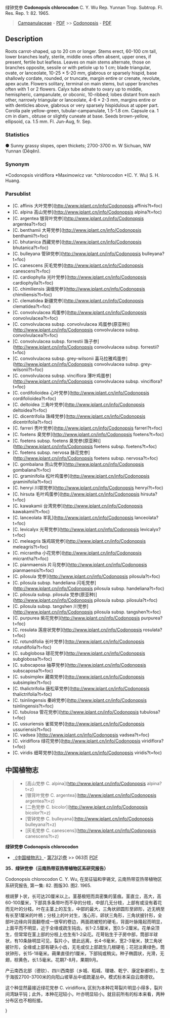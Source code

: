 绿钟党参 **Codonopsis chlorocodon** C. Y. Wu Rep. Yunnan Trop. Subtrop. Fl. Res. Rep. 1: 82. 1965.

> [Campanulaceae](http://www.iplant.cn/info/Campanulaceae?t=foc) - [PDF](http://www.iplant.cn/foc/pdf/Campanulaceae.pdf) >> [Codonopsis](http://www.iplant.cn/info/Codonopsis?t=foc) - [PDF](http://www.iplant.cn/foc/pdf/Codonopsis.pdf)

## Description

Roots carrot-shaped, up to 20 cm or longer. Stems erect, 60-100 cm tall, lower branches leafy, sterile, middle ones often absent, upper ones, if present, fertile but leafless. Leaves on main stems alternate, those on branches opposite, sessile or with petiole up to 1 cm; blade triangular, ovate, or lanceolate, 10-25 × 5-20 mm, glabrous or sparsely hispid, base shallowly cordate, rounded, or truncate, margin entire or crenate, revolute, apex acute. Flowers solitary, terminal on main stems, but upper branches often with 1 or 2 flowers. Calyx tube adnate to ovary up to middle, hemispheric, campanulate, or obconic, 10-ribbed; lobes distant from each other, narrowly triangular or lanceolate, 4-6 × 2-3 mm, margins entire or with denticles above, glabrous or very sparsely hispidulous at upper part. Corolla pale yellow-green, tubular-campanulate, 1.5-1.8 cm. Capsule ca. 1 cm in diam., obtuse or slightly cuneate at base. Seeds brown-yellow, ellipsoid, ca. 1.5 mm. Fl. Jun-Aug, fr. Sep.

### Statistics
● Sunny grassy slopes, open thickets; 2700-3700 m. W Sichuan, NW Yunnan (Dêqên).

### Synonym
*Codonopsis viridiflora *Maximowicz var. *chlorocodon *(C. Y. Wu) S. H. Huang.

### Parsublist

* [C.  affinis  大叶党参](http://www.iplant.cn/info/Codonopsis affinis?t=foc)
* [C.  alpina  高山党参](http://www.iplant.cn/info/Codonopsis alpina?t=foc)
* [C.  argentea  银背叶党参](http://www.iplant.cn/info/Codonopsis argentea?t=foc)
* [C.  benthamii  大萼党参](http://www.iplant.cn/info/Codonopsis benthamii?t=foc)
* [C.  bhutanica  西藏党参](http://www.iplant.cn/info/Codonopsis bhutanica?t=foc)
* [C.  bulleyana  管钟党参](http://www.iplant.cn/info/Codonopsis bulleyana?t=foc)
* [C.  canescens  灰毛党参](http://www.iplant.cn/info/Codonopsis canescens?t=foc)
* [C.  cardiophylla  光叶党参](http://www.iplant.cn/info/Codonopsis cardiophylla?t=foc)
* [C.  chimiliensis  滇缅党参](http://www.iplant.cn/info/Codonopsis chimiliensis?t=foc)
* [C.  clematidea  新疆党参](http://www.iplant.cn/info/Codonopsis clematidea?t=foc)
* [C.  convolvulacea  鸡蛋参](http://www.iplant.cn/info/Codonopsis convolvulacea?t=foc)
* [C.  convolvulacea subsp. convolvulacea  鸡蛋参(原亚种)](http://www.iplant.cn/info/Codonopsis convolvulacea subsp. convolvulacea?t=foc)
* [C.  convolvulacea subsp. forrestii  珠子参](http://www.iplant.cn/info/Codonopsis convolvulacea subsp. forrestii?t=foc)
* [C.  convolvulacea subsp. grey-wilsonii  喜马拉雅鸡蛋参](http://www.iplant.cn/info/Codonopsis convolvulacea subsp. grey-wilsonii?t=foc)
* [C.  convolvulacea subsp. vinciflora  薄叶鸡蛋参](http://www.iplant.cn/info/Codonopsis convolvulacea subsp. vinciflora?t=foc)
* [C.  cordifolioidea  心叶党参](http://www.iplant.cn/info/Codonopsis cordifolioidea?t=foc)
* [C.  deltoidea  三角叶党参](http://www.iplant.cn/info/Codonopsis deltoidea?t=foc)
* [C.  dicentrifolia  珠峰党参](http://www.iplant.cn/info/Codonopsis dicentrifolia?t=foc)
* [C.  farreri  秃叶党参](http://www.iplant.cn/info/Codonopsis farreri?t=foc)
* [C.  foetens  臭党参](http://www.iplant.cn/info/Codonopsis foetens?t=foc)
* [C.  foetens subsp. foetens  臭党参(原亚种)](http://www.iplant.cn/info/Codonopsis foetens subsp. foetens?t=foc)
* [C.  foetens subsp. nervosa  脉花党参](http://www.iplant.cn/info/Codonopsis foetens subsp. nervosa?t=foc)
* [C.  gombalana  贡山党参](http://www.iplant.cn/info/Codonopsis gombalana?t=foc)
* [C.  graminifolia  松叶鸡蛋参](http://www.iplant.cn/info/Codonopsis graminifolia?t=foc)
* [C.  henryi  川鄂党参](http://www.iplant.cn/info/Codonopsis henryi?t=foc)
* [C.  hirsuta  毛叶鸡蛋参](http://www.iplant.cn/info/Codonopsis hirsuta?t=foc)
* [C.  kawakamii  台湾党参](http://www.iplant.cn/info/Codonopsis kawakamii?t=foc)
* [C.  lanceolata  羊乳](http://www.iplant.cn/info/Codonopsis lanceolata?t=foc)
* [C.  levicalyx  光萼党参](http://www.iplant.cn/info/Codonopsis levicalyx?t=foc)
* [C.  meleagris  珠鸡斑党参](http://www.iplant.cn/info/Codonopsis meleagris?t=foc)
* [C.  micrantha  小花党参](http://www.iplant.cn/info/Codonopsis micrantha?t=foc)
* [C.  pianmaensis  片马党参](http://www.iplant.cn/info/Codonopsis pianmaensis?t=foc)
* [C.  pilosula  党参](http://www.iplant.cn/info/Codonopsis pilosula?t=foc)
* [C.  pilosula subsp. handeliana  闪毛党参](http://www.iplant.cn/info/Codonopsis pilosula subsp. handeliana?t=foc)
* [C.  pilosula subsp. pilosula  党参(原亚种)](http://www.iplant.cn/info/Codonopsis pilosula subsp. pilosula?t=foc)
* [C.  pilosula subsp. tangshen  川党参](http://www.iplant.cn/info/Codonopsis pilosula subsp. tangshen?t=foc)
* [C.  purpurea  紫花党参](http://www.iplant.cn/info/Codonopsis purpurea?t=foc)
* [C.  rosulata  莲座状党参](http://www.iplant.cn/info/Codonopsis rosulata?t=foc)
* [C.  rotundifolia  长叶党参](http://www.iplant.cn/info/Codonopsis rotundifolia?t=foc)
* [C.  subglobosa  球花党参](http://www.iplant.cn/info/Codonopsis subglobosa?t=foc)
* [C.  subscaposa  抽葶党参](http://www.iplant.cn/info/Codonopsis subscaposa?t=foc)
* [C.  subsimplex  藏南党参](http://www.iplant.cn/info/Codonopsis subsimplex?t=foc)
* [C.  thalictrifolia  唐松草党参](http://www.iplant.cn/info/Codonopsis thalictrifolia?t=foc)
* [C.  tsinlingensis  秦岭党参](http://www.iplant.cn/info/Codonopsis tsinlingensis?t=foc)
* [C.  tubulosa  管花党参](http://www.iplant.cn/info/Codonopsis tubulosa?t=foc)
* [C.  ussuriensis  雀斑党参](http://www.iplant.cn/info/Codonopsis ussuriensis?t=foc)
* [C.  vadsea  ](http://www.iplant.cn/info/Codonopsis vadsea?t=foc)
* [C.  viridiflora  绿花党参](http://www.iplant.cn/info/Codonopsis viridiflora?t=foc)
* [C.  viridis  细萼党参](http://www.iplant.cn/info/Codonopsis viridis?t=foc)

## 中国植物志

> * [高山党参  C.  alpina](http://www.iplant.cn/info/Codonopsis alpina?t=z)
> * [银背叶党参  C.  argentea](http://www.iplant.cn/info/Codonopsis argentea?t=z)
> * [二色党参  C.  bicolor](http://www.iplant.cn/info/Codonopsis bicolor?t=z)
> * [管钟党参  C.  bulleyana](http://www.iplant.cn/info/Codonopsis bulleyana?t=z)
> * [灰毛党参  C.  canescens](http://www.iplant.cn/info/Codonopsis canescens?t=z)

**绿钟党参 Codonopsis chlorocodon**

* [《中国植物志》](http://www.iplant.cn/frps)- [第73(2)卷](http://www.iplant.cn/frps/vol/73(2)) >> 063页 [PDF](http://www.iplant.cn/frps/pdf/73(2)/063.PDF)

**35．绿钟党参（云南热带亚热带植物区系研究报告）**

Codonopsis chlorocodon C. Y. Wu, 在吴征镒和李锡文, 云南热带亚热带植物区系研究报告, 第一集: 82. 图版30. 图2. 1965.

根胡萝卜状，长可达20厘米以上。茎基极短而具密集的茎痕。茎直立，高大，高60-100厘米，下部具多条带叶而不孕的分枝，中部几无分枝，上部有或没有着花而无叶的分枝。叶在主茎上的互生，中部的最大，三角状卵圆形至卵形，近无柄至有长至1厘米的叶柄；分枝上的叶对生，浅心形，卵状三角形，三角状披针形，全部叶边缘向背面翻卷成一很窄的卷边，两面疏被短的硬毛，背面叶脉隆起而明显，上面平而不明显，近于全缘或疏生钝齿，长1-2.5厘米，宽0.5-2厘米。花单朵顶生，但常常在茎上部的分枝上也生有1-2朵花。花萼贴生于子房中部，筒部半球状，有10条脉明显可见，裂片小，彼此远离，长4-6毫米，宽2-3毫米，狭三角状披针形，全缘或上部有硬头小齿，无毛或仅上部疏生几根硬毛；花冠淡黄绿色，筒状钟形，长15-18毫米。蒴果直径约1厘米，下部钝或稍尖。种子椭圆状，光滑，无翅，棕黄色，长1.5毫米。花期7-8月，果期9月。

产云南西北部（德钦）、四川西南部（乡城、稻城、理塘、乾宁、康定新都桥）。生于海拔2700-3700米的向阳山坡草丛中或疏灌丛中。模式标本采自云南德钦。

这个种显然最接近绿花党参 C. viridiflora, 区别为本种花萼裂片明显小得多，裂片间湾缺平钝；此外，本种花冠较小，叶亦明显较小。就目前所有的标本来看，两种分布区也不相衔接。

}